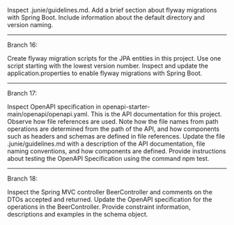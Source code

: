 


Inspect .junie/guidelines.md. Add a brief section about flyway migrations with Spring Boot. Include information about the default directory and version naming.

----------------

Branch 16:

Create flyway migration scripts for the JPA entities in this project. Use one script starting with the lowest version number. Inspect and update the application.properties to enable flyway migrations with Spring Boot.

---------------
Branch 17:

Inspect OpenAPI specification in openapi-starter-main/openapi/openapi.yaml. This is the API documentation for this project. Observe how file references are used. Note how the file names from path operations are determined from the path of the API, and how components such as headers and schemas are defined in file references. Update the file .junie/guidelines.md with a description of the API documentation, file naming conventions, and how components are defined. Provide instructions about testing the OpenAPI Specification using the command npm test. 

-------------

Branch 18:

Inspect the Spring MVC controller BeerController and comments on the DTOs accepted and returned. Update the OpenAPI specification for the operations in the BeerController. Provide constraint information, descriptions and examples in the schema object.
